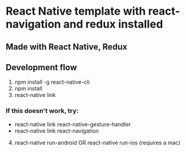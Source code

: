 # React Native template with react-navigation and redux installed

## Made with React Native, Redux

## Development flow
1. npm install -g react-native-cli
2. npm install 
3. react-native link

### If this doesn't work, try:
- react-native link react-native-gesture-handler
- react-native link react-navigation
4. react-native run-android OR react-native run-ios (requires a mac)
